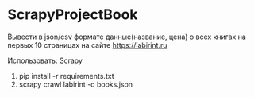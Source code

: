 # ScrapyProjectBook

Вывести в json/csv формате данные(название, цена) 
о всех книгах на первых 10 страницах на сайте https://labirint.ru

Использовать: Scrapy


1. pip install -r requirements.txt
2. scrapy crawl labirint -o books.json